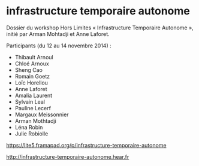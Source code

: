 infrastructure temporaire autonome
==================================

Dossier du workshop Hors Limites « Infrastructure Temporaire Autonome », initié par Arman Mohtadji et Anne Laforet.

Participants (du 12 au 14 novembre 2014) :

- Thibault Arnoul
- Chloé Arnoux
- Sheng Cao
- Romain Goetz
- Loïc Horellou
- Anne Laforet
- Amalia Laurent
- Sylvain Leal
- Pauline Lecerf
- Margaux Meissonnier
- Arman Mothtadji
- Léna Robin
- Julie Robiolle


https://lite5.framapad.org/p/infrastructure-temporaire-autonome

http://infrastructure-temporaire-autonome.hear.fr
